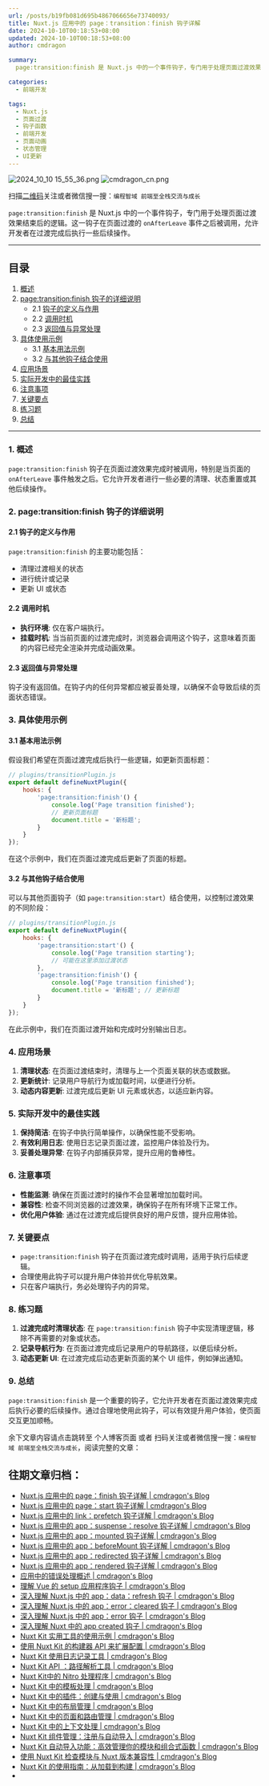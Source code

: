 ```yaml
---
url: /posts/b19fb081d695b4867066656e73740093/
title: Nuxt.js 应用中的 page：transition：finish 钩子详解
date: 2024-10-10T00:18:53+08:00
updated: 2024-10-10T00:18:53+08:00
author: cmdragon

summary:
  page:transition:finish 是 Nuxt.js 中的一个事件钩子，专门用于处理页面过渡效果结束后的逻辑。这一钩子在页面过渡的 onAfterLeave 事件之后被调用，允许开发者在过渡完成后执行一些后续操作。

categories:
  - 前端开发

tags:
  - Nuxt.js
  - 页面过渡
  - 钩子函数
  - 前端开发
  - 页面动画
  - 状态管理
  - UI更新
---
```


<img src="https://static.cmdragon.cn/blog/images/2024_10_10 15_55_36.png@blog" title="2024_10_10 15_55_36.png" alt="2024_10_10 15_55_36.png"/>

<img src="https://api2.cmdragon.cn/upload/cmder/20250304_012821924.jpg" title="cmdragon_cn.png" alt="cmdragon_cn.png"/>


扫描[二维码](https://api2.cmdragon.cn/upload/cmder/20250304_012821924.jpg)关注或者微信搜一搜：`编程智域 前端至全栈交流与成长`

`page:transition:finish` 是 Nuxt.js
中的一个事件钩子，专门用于处理页面过渡效果结束后的逻辑。这一钩子在页面过渡的 `onAfterLeave` 事件之后被调用，允许开发者在过渡完成后执行一些后续操作。


---

## 目录

1. [概述](#1-概述)
2. [page:transition:finish 钩子的详细说明](#2-pagetransitionfinish-钩子的详细说明)
    - 2.1 [钩子的定义与作用](#21-钩子的定义与作用)
    - 2.2 [调用时机](#22-调用时机)
    - 2.3 [返回值与异常处理](#23-返回值与异常处理)
3. [具体使用示例](#3-具体使用示例)
    - 3.1 [基本用法示例](#31-基本用法示例)
    - 3.2 [与其他钩子结合使用](#32-与其他钩子结合使用)
4. [应用场景](#4-应用场景)
5. [实际开发中的最佳实践](#5-实际开发中的最佳实践)
6. [注意事项](#6-注意事项)
7. [关键要点](#7-关键要点)
8. [练习题](#8-练习题)
9. [总结](#9-总结)

---

### 1. 概述

`page:transition:finish` 钩子在页面过渡效果完成时被调用，特别是当页面的 `onAfterLeave`
事件触发之后。它允许开发者进行一些必要的清理、状态重置或其他后续操作。

### 2. page:transition:finish 钩子的详细说明

#### 2.1 钩子的定义与作用

`page:transition:finish` 的主要功能包括：

- 清理过渡相关的状态
- 进行统计或记录
- 更新 UI 或状态

#### 2.2 调用时机

- **执行环境**: 仅在客户端执行。
- **挂载时机**: 当当前页面的过渡完成时，浏览器会调用这个钩子，这意味着页面的内容已经完全渲染并完成动画效果。

#### 2.3 返回值与异常处理

钩子没有返回值。在钩子内的任何异常都应被妥善处理，以确保不会导致后续的页面状态错误。

### 3. 具体使用示例

#### 3.1 基本用法示例

假设我们希望在页面过渡完成后执行一些逻辑，如更新页面标题：

```javascript
// plugins/transitionPlugin.js
export default defineNuxtPlugin({
    hooks: {
        'page:transition:finish'() {
            console.log('Page transition finished');
            // 更新页面标题
            document.title = '新标题';
        }
    }
});
```

在这个示例中，我们在页面过渡完成后更新了页面的标题。

#### 3.2 与其他钩子结合使用

可以与其他页面钩子（如 `page:transition:start`）结合使用，以控制过渡效果的不同阶段：

```javascript
// plugins/transitionPlugin.js
export default defineNuxtPlugin({
    hooks: {
        'page:transition:start'() {
            console.log('Page transition starting');
            // 可能在这里添加过渡状态
        },
        'page:transition:finish'() {
            console.log('Page transition finished');
            document.title = '新标题'; // 更新标题
        }
    }
});
```

在此示例中，我们在页面过渡开始和完成时分别输出日志。

### 4. 应用场景

1. **清理状态**: 在页面过渡结束时，清理与上一个页面关联的状态或数据。
2. **更新统计**: 记录用户导航行为或加载时间，以便进行分析。
3. **动态内容更新**: 过渡完成后更新 UI 元素或状态，以适应新内容。

### 5. 实际开发中的最佳实践

1. **保持简洁**: 在钩子中执行简单操作，以确保性能不受影响。
2. **有效利用日志**: 使用日志记录页面过渡，监控用户体验及行为。
3. **妥善处理异常**: 在钩子内部捕获异常，提升应用的鲁棒性。

### 6. 注意事项

- **性能监测**: 确保在页面过渡时的操作不会显著增加加载时间。
- **兼容性**: 检查不同浏览器的过渡效果，确保钩子在所有环境下正常工作。
- **优化用户体验**: 通过在过渡完成后提供良好的用户反馈，提升应用体验。

### 7. 关键要点

- `page:transition:finish` 钩子在页面过渡完成时调用，适用于执行后续逻辑。
- 合理使用此钩子可以提升用户体验并优化导航效果。
- 只在客户端执行，务必处理钩子内的异常。

### 8. 练习题

1. **过渡完成时清理状态**: 在 `page:transition:finish` 钩子中实现清理逻辑，移除不再需要的对象或状态。
2. **记录导航行为**: 在页面过渡完成后记录用户的导航路径，以便后续分析。
3. **动态更新 UI**: 在过渡完成后动态更新页面的某个 UI 组件，例如弹出通知。

### 9. 总结

`page:transition:finish` 是一个重要的钩子，它允许开发者在页面过渡效果完成后执行必要的后续操作。通过合理地使用此钩子，可以有效提升用户体验，使页面交互更加顺畅。

余下文章内容请点击跳转至 个人博客页面 或者 扫码关注或者微信搜一搜：`编程智域 前端至全栈交流与成长`，阅读完整的文章：

## 往期文章归档：

- [Nuxt.js 应用中的 page：finish 钩子详解 | cmdragon's Blog](https://blog.cmdragon.cn/posts/2e422732f13a/)
- [Nuxt.js 应用中的 page：start 钩子详解 | cmdragon's Blog](https://blog.cmdragon.cn/posts/9876204f1a7b/)
- [Nuxt.js 应用中的 link：prefetch 钩子详解 | cmdragon's Blog](https://blog.cmdragon.cn/posts/3821d8f8b93e/)
- [Nuxt.js 应用中的 app：suspense：resolve 钩子详解 | cmdragon's Blog](https://blog.cmdragon.cn/posts/aca9f9d7692b/)
- [Nuxt.js 应用中的 app：mounted 钩子详解 | cmdragon's Blog](https://blog.cmdragon.cn/posts/a07f12bddf8c/)
- [Nuxt.js 应用中的 app：beforeMount 钩子详解 | cmdragon's Blog](https://blog.cmdragon.cn/posts/bbdca1e3d9a5/)
- [Nuxt.js 应用中的 app：redirected 钩子详解 | cmdragon's Blog](https://blog.cmdragon.cn/posts/c83b294c7a07/)
- [Nuxt.js 应用中的 app：rendered 钩子详解 | cmdragon's Blog](https://blog.cmdragon.cn/posts/26479872ffdc/)
- [应用中的错误处理概述 | cmdragon's Blog](https://blog.cmdragon.cn/posts/5c9b317a962a/)
- [理解 Vue 的 setup 应用程序钩子 | cmdragon's Blog](https://blog.cmdragon.cn/posts/405db1302a23/)
- [深入理解 Nuxt.js 中的 app：data：refresh 钩子 | cmdragon's Blog](https://blog.cmdragon.cn/posts/6f0c4f34bc45/)
- [深入理解 Nuxt.js 中的 app：error：cleared 钩子 | cmdragon's Blog](https://blog.cmdragon.cn/posts/732d62232fb8/)
- [深入理解 Nuxt.js 中的 app：error 钩子 | cmdragon's Blog](https://blog.cmdragon.cn/posts/cb83a085e7a4/)
- [深入理解 Nuxt 中的 app created 钩子 | cmdragon's Blog](https://blog.cmdragon.cn/posts/188ad06ef45a/)
- [Nuxt Kit 实用工具的使用示例 | cmdragon's Blog](https://blog.cmdragon.cn/posts/a66da411afd2/)
- [使用 Nuxt Kit 的构建器 API 来扩展配置 | cmdragon's Blog](https://blog.cmdragon.cn/posts/f6e87c3cf111/)
- [Nuxt Kit 使用日志记录工具 | cmdragon's Blog](https://blog.cmdragon.cn/posts/37ad5a680e7d/)
- [Nuxt Kit API ：路径解析工具 | cmdragon's Blog](https://blog.cmdragon.cn/posts/441492dbf6ae/)
- [Nuxt Kit中的 Nitro 处理程序 | cmdragon's Blog](https://blog.cmdragon.cn/posts/2bd1fe409aca/)
- [Nuxt Kit 中的模板处理 | cmdragon's Blog](https://blog.cmdragon.cn/posts/4cf144d7b562/)
- [Nuxt Kit 中的插件：创建与使用 | cmdragon's Blog](https://blog.cmdragon.cn/posts/080baafc9cf0/)
- [Nuxt Kit 中的布局管理 | cmdragon's Blog](https://blog.cmdragon.cn/posts/1c99e3fc4fb0/)
- [Nuxt Kit 中的页面和路由管理 | cmdragon's Blog](https://blog.cmdragon.cn/posts/85c68e006ffc/)
- [Nuxt Kit 中的上下文处理 | cmdragon's Blog](https://blog.cmdragon.cn/posts/83b074b7a330/)
- [Nuxt Kit 组件管理：注册与自动导入 | cmdragon's Blog](https://blog.cmdragon.cn/posts/1097e357ea9a/)
- [Nuxt Kit 自动导入功能：高效管理你的模块和组合式函数 | cmdragon's Blog](https://blog.cmdragon.cn/posts/54548c5422db/)
- [使用 Nuxt Kit 检查模块与 Nuxt 版本兼容性 | cmdragon's Blog](https://blog.cmdragon.cn/posts/7739f2e3f502/)
- [Nuxt Kit 的使用指南：从加载到构建 | cmdragon's Blog](https://blog.cmdragon.cn/posts/89214487bbdc/)
-

